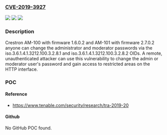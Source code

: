 ### [CVE-2019-3927](https://cve.mitre.org/cgi-bin/cvename.cgi?name=CVE-2019-3927)
![](https://img.shields.io/static/v1?label=Product&message=Crestron%20AirMedia&color=blue)
![](https://img.shields.io/static/v1?label=Version&message=n%2Fa&color=blue)
![](https://img.shields.io/static/v1?label=Vulnerability&message=CWE-284%20Improper%20Access%20Control&color=brighgreen)

### Description

Crestron AM-100 with firmware 1.6.0.2 and AM-101 with firmware 2.7.0.2 anyone can change the administrator and moderator passwords via the iso.3.6.1.4.1.3212.100.3.2.8.1 and iso.3.6.1.4.1.3212.100.3.2.8.2 OIDs. A remote, unauthenticated attacker can use this vulnerability to change the admin or moderator user's password and gain access to restricted areas on the HTTP interface.

### POC

#### Reference
- https://www.tenable.com/security/research/tra-2019-20

#### Github
No GitHub POC found.

